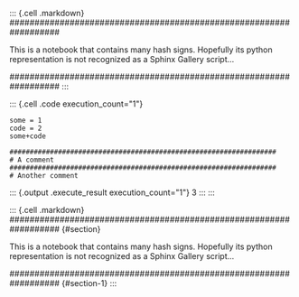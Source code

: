 ::: {.cell .markdown}
################################################################## 

This is a notebook that contains many hash signs. Hopefully its python
representation is not recognized as a Sphinx Gallery script\...

################################################################## 
:::

::: {.cell .code execution_count="1"}
``` {.python}
some = 1
code = 2
some+code

##################################################################
# A comment
##################################################################
# Another comment
```

::: {.output .execute_result execution_count="1"}
    3
:::
:::

::: {.cell .markdown}
##################################################################  {#section}

This is a notebook that contains many hash signs. Hopefully its python
representation is not recognized as a Sphinx Gallery script\...

##################################################################  {#section-1}
:::
